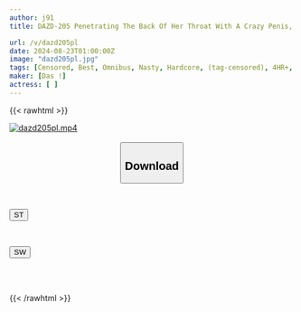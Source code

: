```yaml
---
author: j91
title: DAZD-205 Penetrating The Back Of Her Throat With A Crazy Penis, She Is On The Verge Of Fainting! Mental Breakdown! Humiliating Deep Throat 4 Hours BEST

url: /v/dazd205pl
date: 2024-08-23T01:00:00Z
image: "dazd205pl.jpg"
tags: [Censored, Best, Omnibus, Nasty, Hardcore, (tag-censored), 4HR+, Deep Throating, Evil	]
maker: [Das !]
actress: [ ]
---
```



{{< rawhtml >}}

<div class="video" data-videoid="XoBPk8Xz9ZUDvPX">
    <a href="javascript:;">
        <img src="/v/dazd205pl/dazd205pl.jpg" width="WIDTH" height="HEIGHT" alt="dazd205pl.mp4" loading="lazy">
    </a>
</div>

<script type="text/javascript" src="https://j91.asia/asset/on-demand-st.js"></script>

<br>
  <link rel="stylesheet" href="https://j91.asia/asset/bs5.css">
  
  <center>
  <button class="btn btn-primary" type="button" data-bs-toggle="collapse" data-bs-target=".multi-collapse" aria-expanded="false" aria-controls="multiCollapseExample1 multiCollapseExample2"><h2>Download</h2></button></center>
</p>
<div class="row">
  <div class="col">
    <div class="collapse multi-collapse" id="multiCollapseExample1">
      <div class="card card-body">
	      	      <br>
<div class="buttons">  
<p><a href="/v/dazd205pl/st.html" target="_blank"><button class="btn-hover color-3"><i class="fa fa-download"></i> ST</button></a></p></div>
    </div>
  </div>
</div>
  <div class="col">
    <div class="collapse multi-collapse" id="multiCollapseExample2">
      <div class="card card-body">
	      <br>
<div class="buttons">
<p><a href="/v/dazd205pl/sw.html" target="_blank"><button class="btn-hover color-2"><i class="fa fa-download"></i> SW</button></a></p></div>
<br><br>
      </div>
    </div>
  </div>
</div>

{{< /rawhtml >}}